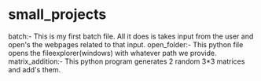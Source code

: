 # small_projects
batch:- This is my first batch file. All it does is takes input from the user and open's the webpages related to that input.
open_folder:- This python file opens the fileexplorer(windows) with whatever path we provide.                                              
matrix_addition:- This python program generates 2 random 3*3 matrices and add's them.



   
